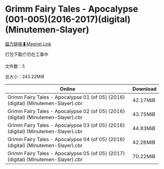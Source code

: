 # Grimm Fairy Tales - Apocalypse (001-005)(2016-2017)(digital)(Minutemen-Slayer)

[磁力链接⬇Magnet Link](magnet:?xt=urn:btih:cb5f58c19164d77ec6e2fc444584c51d3dc6d71b&dn=Grimm%20Fairy%20Tales%20-%20Apocalypse%20%28001-005%29%282016-2017%29%28digital%29%28Minutemen-Slayer%29)

打包下载📦仍在工事中

文件数：5

总大小：243.22MiB

Online | Download
--- | ---
Grimm Fairy Tales - Apocalypse 01 (of 05) (2016) (digital) (Minutemen-Slayer).cbr | 42.17MiB
Grimm Fairy Tales - Apocalypse 02 (of 05) (2016) (digital) (Minutemen-Slayer).cbr | 43.75MiB
Grimm Fairy Tales - Apocalypse 03 (of 05) (2016) (digital) (Minutemen-Slayer).cbr | 44.83MiB
Grimm Fairy Tales - Apocalypse 04 (of 05) (2016) (digital) (Minutemen-Slayer).cbr | 42.26MiB
Grimm Fairy Tales - Apocalypse 05 (of 05) (2017) (digital) (Minutemen-Slayer).cbr | 70.22MiB